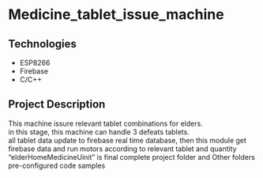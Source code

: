 # Medicine_tablet_issue_machine

## Technologies
* ESP8266
* Firebase
* C/C++


## Project Description
This machine issure relevant tablet combinations for elders. </br>
in this stage, this machine can handle 3 defeats tablets. </br>
all tablet data update to firebase real time database, then this module get firebase data and run motors according to relevant tablet and quantity </br>
“elderHomeMedicineUinit” is final complete project folder and
Other folders pre-configured code samples 


